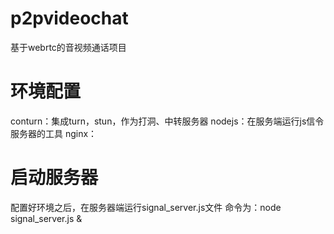 # p2pvideochat
基于webrtc的音视频通话项目
# 环境配置
conturn：集成turn，stun，作为打洞、中转服务器
nodejs：在服务端运行js信令服务器的工具
nginx：
# 启动服务器
配置好环境之后，在服务器端运行signal_server.js文件
命令为：node signal_server.js &
